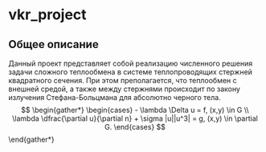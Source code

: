 # vkr_project

## Общее описание

Данный проект представляет собой реализацию численного решения задачи сложного теплообмена в системе теплопроводящих стержней квадратного сечения. При этом преполагается, что теплообмен с внешней средой, а также между стержнями происходит по закону излучения Стефана-Больцмана для абсолютно черного тела.
$$
\begin{gather*}
\begin{cases}
	- \lambda \Delta u = f, (x,y) \in G \\
	\lambda \dfrac{\partial u}{\partial n} + \sigma |u||u^3| = g, (x,y) \in \partial G.
\end{cases}
$$
\end{gather*}
